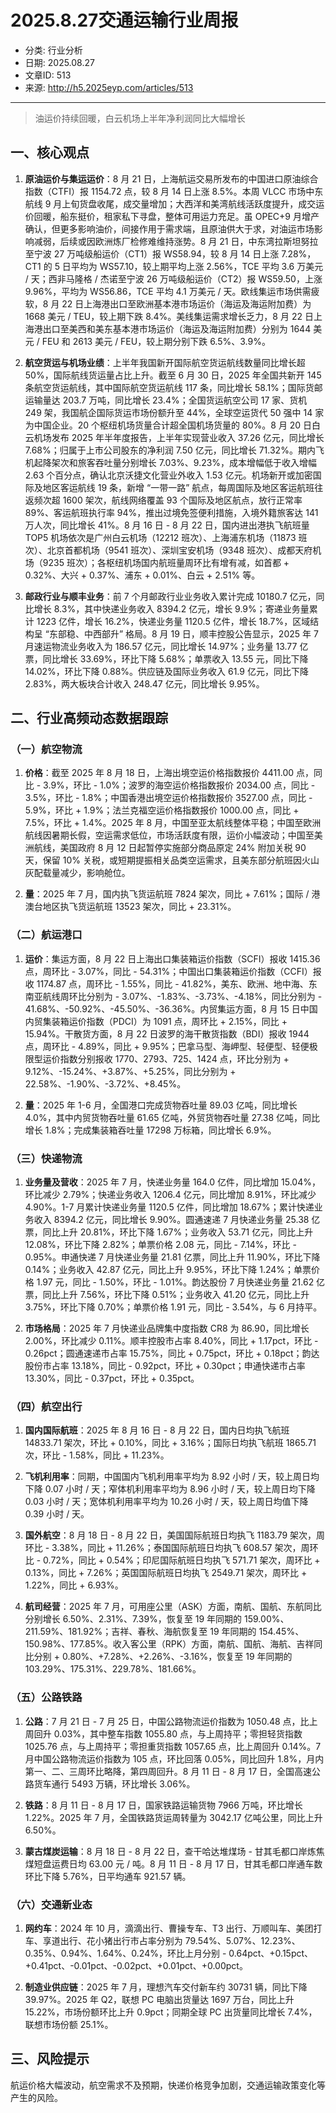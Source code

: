 # 2025.8.27交通运输行业周报

- 分类: 行业分析
- 日期: 2025.08.27
- 文章ID: 513
- 来源: http://h5.2025eyp.com/articles/513

---

> 油运价持续回暖，白云机场上半年净利润同比大幅增长

## **一、核心观点**

1. **原油运价与集运运价**：8 月 21 日，上海航运交易所发布的中国进口原油综合指数（CTFI）报 1154.72 点，较 8 月 14 日上涨 8.5%。本周 VLCC 市场中东航线 9 月上旬货盘收尾，成交量增加；大西洋和美湾航线活跃度提升，成交运价回暖，船东挺价，租家私下寻盘，整体可用运力充足。虽 OPEC+9 月增产确认，但更多影响油价，间接作用于需求端，且原油供大于求，对油运市场影响减弱，后续或因欧洲炼厂检修难维持涨势。8 月 21 日，中东湾拉斯坦努拉至宁波 27 万吨级船运价（CT1）报 WS58.94，较 8 月 14 日上涨 7.28%，CT1 的 5 日平均为 WS57.10，较上期平均上涨 2.56%，TCE 平均 3.6 万美元 / 天；西非马隆格 / 杰诺至宁波 26 万吨级船运价（CT2）报 WS59.50，上涨 9.96%，平均为 WS56.86，TCE 平均 4.1 万美元 / 天。欧线集运市场供需疲软，8 月 22 日上海港出口至欧洲基本港市场运价（海运及海运附加费）为 1668 美元 / TEU，较上期下跌 8.4%。美线集运需求增长乏力，8 月 22 日上海港出口至美西和美东基本港市场运价（海运及海运附加费）分别为 1644 美元 / FEU 和 2613 美元 / FEU，较上期分别下跌 6.5%、3.9%。

2. **航空货运与机场业绩**：上半年我国新开国际航空货运航线数量同比增长超 50%，国际航线货运量占比上升。截至 6 月 30 日，2025 年全国共新开 145 条航空货运航线，其中国际航空货运航线 117 条，同比增长 58.1%；国际货邮运输量达 203.7 万吨，同比增长 23.4%；全国货运航空公司 17 家、货机 249 架，我国航企国际货运市场份额升至 44%，全球空运货代 50 强中 14 家为中国企业。20 个枢纽机场货量合计超全国机场货量的 80%。8 月 20 日白云机场发布 2025 年半年度报告，上半年实现营业收入 37.26 亿元，同比增长 7.68%；归属于上市公司股东的净利润 7.50 亿元，同比增长 71.32%。期内飞机起降架次和旅客吞吐量分别增长 7.03%、9.23%，成本增幅低于收入增幅 2.63 个百分点，确认北京沃捷文化营业外收入 1.53 亿元。机场新开或加密国际及地区客运航线 19 条，新增 “一带一路” 航点，每周国际及地区客运航班往返频次超 1600 架次，航线网络覆盖 93 个国际及地区航点，放行正常率 89%、客运航班执行率 94%，推出过境免签便利措施，入境外籍旅客达 141 万人次，同比增长 41%。8 月 16 日 - 8 月 22 日，国内进出港执飞航班量 TOP5 机场依次是广州白云机场（12212 班次）、上海浦东机场（11873 班次）、北京首都机场（9541 班次）、深圳宝安机场（9348 班次）、成都天府机场（9235 班次）；各枢纽机场国内航班量周环比有增有减，如首都 + 0.32%、大兴 + 0.37%、浦东 + 0.01%、白云 + 2.51% 等。

3. **邮政行业与顺丰业务**：前 7 个月邮政行业业务收入累计完成 10180.7 亿元，同比增长 8.3%，其中快递业务收入 8394.2 亿元，增长 9.9%；寄递业务量累计 1223 亿件，增长 16.2%，快递业务量 1120.5 亿件，增长 18.7%，区域结构呈 “东部稳、中西部升” 格局。8 月 19 日，顺丰控股公告显示，2025 年 7 月速运物流业务收入为 186.57 亿元，同比增长 14.97%；业务量 13.77 亿票，同比增长 33.69%，环比下降 5.68%；单票收入 13.55 元，同比下降 14.02%，环比下降 0.88%。供应链及国际业务收入 61.9 亿元，同比下降 2.83%，两大板块合计收入 248.47 亿元，同比增长 9.95%。

## **二、行业高频动态数据跟踪**

### **（一）航空物流**

1. **价格**：截至 2025 年 8 月 18 日，上海出境空运价格指数报价 4411.00 点，同比 - 3.9%，环比 - 1.0%；波罗的海空运价格指数报价 2034.00 点，同比 - 3.5%，环比 - 1.8%；中国香港出境空运价格指数报价 3527.00 点，同比 - 5.9%，环比 + 1.9%；法兰克福空运价格指数报价 1000.00 点，同比 + 7.5%，环比 + 1.4%。2025 年 8 月，中国至亚太航线整体平稳；中国至欧洲航线因暑期长假，空运需求低位，市场活跃度有限，运价小幅波动；中国至美洲航线，美国政府 8 月 12 日起暂停实施部分商品原定 24% 附加关税 90 天，保留 10% 关税，或短期提振相关品类空运需求，且美东部分航班因火山灰配载量减少，影响舱位。

2. **量**：2025 年 7 月，国内执飞货运航班 7824 架次，同比 + 7.61%；国际 / 港澳台地区执飞货运航班 13523 架次，同比 + 23.31%。

### **（二）航运港口**

1. **运价**：集运方面，8 月 22 日上海出口集装箱运价指数（SCFI）报收 1415.36 点，周环比 - 3.07%，同比 - 54.31%；中国出口集装箱运价指数（CCFI）报收 1174.87 点，周环比 - 1.55%，同比 - 41.82%，美东、欧洲、地中海、东南亚航线周环比分别为 - 3.07%、-1.83%、-3.73%、-4.18%，同比分别为 - 41.68%、-50.92%、-45.50%、-36.36%。内贸集运方面，8 月 15 日中国内贸集装箱运价指数（PDCI）为 1091 点，周环比 + 2.15%，同比 + 15.94%。干散货方面，8 月 22 日波罗的海干散货指数（BDI）报收 1944 点，周环比 - 4.89%，同比 + 9.95%；巴拿马型、海岬型、轻便型、轻便极限型运价指数分别报收 1770、2793、725、1424 点，环比分别为 + 9.12%、-15.24%、+3.87%、+5.25%，同比分别为 + 22.58%、-1.90%、-3.72%、+8.45%。

2. **量**：2025 年 1-6 月，全国港口完成货物吞吐量 89.03 亿吨，同比增长 4.0%，其中内贸货物吞吐量 61.65 亿吨，外贸货物吞吐量 27.38 亿吨，同比增长 1.8%；完成集装箱吞吐量 17298 万标箱，同比增长 6.9%。

### **（三）快递物流**

1. **业务量及营收**：2025 年 7 月，快递业务量 164.0 亿件，同比增加 15.04%，环比减少 2.79%；快递业务收入 1206.4 亿元，同比增加 8.91%，环比减少 4.90%。1-7 月累计快递业务量 1120.5 亿件，同比增加 18.67%；累计快递业务收入 8394.2 亿元，同比增长 9.90%。圆通速递 7 月快递业务量 25.38 亿票，同比上升 20.81%，环比下降 1.67%；业务收入 53.71 亿元，同比上升 12.08%，环比下降 2.82%；单票价格 2.08 元，同比 - 7.14%，环比 - 0.95%。申通快递 7 月快递业务量 21.81 亿票，同比上升 11.90%，环比下降 0.14%；业务收入 42.87 亿元，同比上升 9.95%，环比下降 1.24%；单票价格 1.97 元，同比 - 1.50%，环比 - 1.01%。韵达股份 7 月快递业务量 21.62 亿票，同比上升 7.56%，环比下降 0.51%；业务收入 41.20 亿元，同比上升 3.75%，环比下降 0.70%；单票价格 1.91 元，同比 - 3.54%，与 6 月持平。

2. **市场格局**：2025 年 7 月快递业品牌集中度指数 CR8 为 86.90，同比增长 2.00%，环比减少 0.11%。顺丰控股市占率 8.40%，同比 + 1.17pct，环比 - 0.26pct；圆通速递市占率 15.75%，同比 + 0.75pct，环比 + 0.18pct；韵达股份市占率 13.18%，同比 - 0.92pct，环比 + 0.30pct；申通快递市占率 13.30%，同比 - 0.37pct，环比 + 0.35pct。

### **（四）航空出行**

1. **国内国际航班**：2025 年 8 月 16 日 - 8 月 22 日，国内日均执飞航班 14833.71 架次，环比 + 0.10%，同比 + 3.16%；国际日均执飞航班 1865.71 次，环比 - 1.58%，同比 + 11.23%。

2. **飞机利用率**：同期，中国国内飞机利用率平均为 8.92 小时 / 天，较上周日均下降 0.07 小时 / 天；窄体机利用率平均为 8.96 小时 / 天，较上周日均下降 0.03 小时 / 天；宽体机利用率平均为 10.26 小时 / 天，较上周日均值下降 0.39 小时 / 天。

3. **国外航空**：8 月 18 日 - 8 月 22 日，美国国际航班日均执飞 1183.79 架次，周环比 - 3.38%，同比 + 11.26%；泰国国际航班日均执飞 608.57 架次，周环比 - 0.72%，同比 + 0.54%；印尼国际航班日均执飞 571.71 架次，周环比 + 0.13%，同比 + 7.26%；英国国际航班日均执飞 2549.71 架次，周环比 + 1.22%，同比 + 6.93%。

4. **航司经营**：2025 年 7 月，可用座公里（ASK）方面，南航、国航、东航同比分别增长 6.50%、2.31%、7.39%，恢复至 19 年同期的 159.00%、211.59%、181.92%；吉祥、春秋、海航恢复至 19 年同期的 154.45%、150.98%、177.85%。收入客公里（RPK）方面，南航、国航、海航、吉祥同比分别 + 0.80%、+7.28%、+2.26%、-3.16%，恢复至 19 年同期的 103.29%、175.31%、229.78%、181.66%。

### **（五）公路铁路**

1. **公路**：7 月 21 日 - 7 月 25 日，中国公路物流运价指数为 1050.48 点，比上周回升 0.03%，其中整车指数 1055.80 点，与上周持平；零担轻货指数 1025.76 点，与上周持平；零担重货指数 1057.65 点，比上周回升 0.14%。7 月中国公路物流运价指数为 105 点，环比回落 0.05%，同比回升 1.8%，月内第一、二、三周环比略降，第四周回升。8 月 11 日 - 8 月 17 日，全国高速公路货车通行 5493 万辆，环比增长 3.06%。

2. **铁路**：8 月 11 日 - 8 月 17 日，国家铁路运输货物 7966 万吨，环比增长 1.22%。2025 年 7 月，全国铁路货运周转量为 3042.17 亿吨公里，同比上升 6.50%。

3. **蒙古煤炭运输**：8 月 18 日 - 8 月 22 日，查干哈达堆煤场 - 甘其毛都口岸炼焦煤短盘运费日均 63.00 元 / 吨。8 月 11 日 - 8 月 17 日，甘其毛都口岸通车数环比下降 5.76%，日平均通车 921.57 辆。

### **（六）交通新业态**

1. **网约车**：2024 年 10 月，滴滴出行、曹操专车、T3 出行、万顺叫车、美团打车、享道出行、花小猪出行市占率分别为 79.54%、5.07%、12.23%、0.35%、0.94%、1.64%、0.24%，环比上月分别 - 0.64pct、+0.15pct、+0.41pct、-0.01pct、-0.02pct、+0.01pct、+0.00pct。

2. **制造业供应链**：2025 年 7 月，理想汽车交付新车约 30731 辆，同比下降 39.97%。2025 年 Q2，联想 PC 电脑出货量达 1697 万台，同比上升 15.22%，市场份额环比上升 0.9pct；同期全球 PC 出货量同比增长 7.4%，联想市场份额 25.1%。

## **三、风险提示**

航运价格大幅波动，航空需求不及预期，快递价格竞争加剧，交通运输政策变化等产生的风险。
